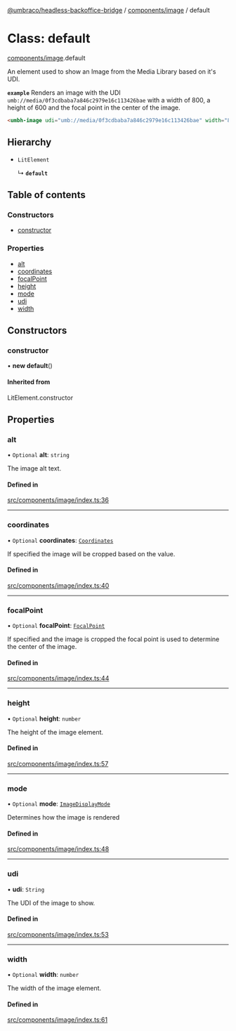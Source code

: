 [@umbraco/headless-backoffice-bridge](../README.md) / [components/image](../modules/components_image.md) / default

# Class: default

[components/image](../modules/components_image.md).default

An element used to show an Image from the Media Library based on it's UDI.

**`example`** Renders an image with the UDI `umb://media/0f3cdbaba7a846c2979e16c113426bae` with a width of 800, a height of 600 and the focal point in the center of the image.

```html
<umbh-image udi="umb://media/0f3cdbaba7a846c2979e16c113426bae" width="800" height="600" focalpoint='{"left": 0.5, "top": 0.5}'></umbh-image>
```

## Hierarchy

- `LitElement`

  ↳ **`default`**

## Table of contents

### Constructors

- [constructor](components_image.default.md#constructor)

### Properties

- [alt](components_image.default.md#alt)
- [coordinates](components_image.default.md#coordinates)
- [focalPoint](components_image.default.md#focalpoint)
- [height](components_image.default.md#height)
- [mode](components_image.default.md#mode)
- [udi](components_image.default.md#udi)
- [width](components_image.default.md#width)

## Constructors

### constructor

• **new default**()

#### Inherited from

LitElement.constructor

## Properties

### alt

• `Optional` **alt**: `string`

The image alt text.

#### Defined in

[src/components/image/index.ts:36](https://github.com/umbraco/Umbraco.Headless.Backoffice.Bridge/blob/70258f2/src/components/image/index.ts#L36)

___

### coordinates

• `Optional` **coordinates**: [`Coordinates`](../interfaces/types.Coordinates.md)

If specified the image will be cropped based on the value.

#### Defined in

[src/components/image/index.ts:40](https://github.com/umbraco/Umbraco.Headless.Backoffice.Bridge/blob/70258f2/src/components/image/index.ts#L40)

___

### focalPoint

• `Optional` **focalPoint**: [`FocalPoint`](../interfaces/types.FocalPoint.md)

If specified and the image is cropped the focal point is used to determine the center of the image.

#### Defined in

[src/components/image/index.ts:44](https://github.com/umbraco/Umbraco.Headless.Backoffice.Bridge/blob/70258f2/src/components/image/index.ts#L44)

___

### height

• `Optional` **height**: `number`

The height of the image element.

#### Defined in

[src/components/image/index.ts:57](https://github.com/umbraco/Umbraco.Headless.Backoffice.Bridge/blob/70258f2/src/components/image/index.ts#L57)

___

### mode

• `Optional` **mode**: [`ImageDisplayMode`](../enums/components_image.ImageDisplayMode.md)

Determines how the image is rendered

#### Defined in

[src/components/image/index.ts:48](https://github.com/umbraco/Umbraco.Headless.Backoffice.Bridge/blob/70258f2/src/components/image/index.ts#L48)

___

### udi

• **udi**: `String`

The UDI of the image to show.

#### Defined in

[src/components/image/index.ts:53](https://github.com/umbraco/Umbraco.Headless.Backoffice.Bridge/blob/70258f2/src/components/image/index.ts#L53)

___

### width

• `Optional` **width**: `number`

The width of the image element.

#### Defined in

[src/components/image/index.ts:61](https://github.com/umbraco/Umbraco.Headless.Backoffice.Bridge/blob/70258f2/src/components/image/index.ts#L61)

